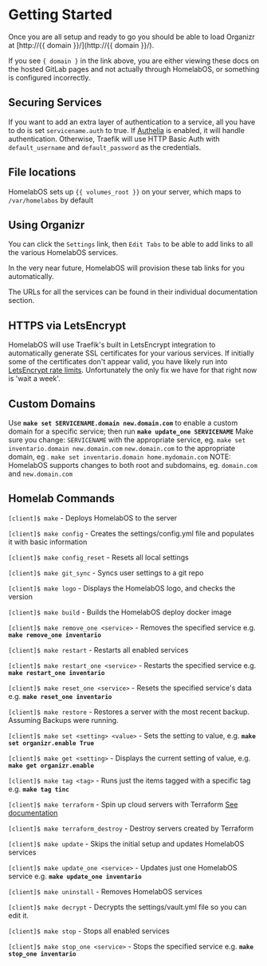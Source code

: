 # Getting Started

Once you are all setup and ready to go you should be able to load Organizr at [http://{{ domain }}/](http://{{ domain }}/).

If you see `{ domain }` in the link above, you are either viewing these docs on the hosted GitLab pages and not actually through HomelabOS, or something is configured incorrectly.

## Securing Services

If you want to add an extra layer of authentication to a service, all you have to do is set `servicename.auth` to true. If [Authelia](/docs/software/authelia/) is enabled, it will handle authentication. Otherwise, Traefik will use HTTP Basic Auth with `default_username` and `default_password` as the credentials.

## File locations

HomelabOS sets up `{{ volumes_root }}` on your server, which maps to `/var/homelabos` by default

## Using Organizr

You can click the `Settings` link, then `Edit Tabs` to be able to add links to all the various HomelabOS services.

In the very near future, HomelabOS will provision these tab links for you automatically.

The URLs for all the services can be found in their individual documentation section.

## HTTPS via LetsEncrypt

HomelabOS will use Traefik's built in LetsEncrypt integration to automatically generate SSL certificates for your various services. If initially some of the certificates don't appear valid, you have likely run into [LetsEncrypt rate limits](https://letsencrypt.org/docs/rate-limits/). Unfortunately the only fix we have for that right now is 'wait a week'.

## Custom Domains

Use **`make set SERVICENAME.domain new.domain.com`** to enable a custom domain for a specific service; then run **`make update_one SERVICENAME`**
Make sure you change:
`SERVICENAME` with the appropriate service, eg. `make set inventario.domain new.domain.com`
`new.domain.com` to the appropriate domain, eg . `make set inventario.domain home.mydomain.com`
NOTE: HomelabOS supports changes to both root and subdomains, eg. `domain.com` and `new.domain.com`

## Homelab Commands

`[client]$ make` - Deploys HomelabOS to the server 

`[client]$ make config` - Creates the settings/config.yml file and populates it with basic information

`[client]$ make config_reset` - Resets all local settings

`[client]$ make git_sync` - Syncs user settings to a git repo

`[client]$ make logo` - Displays the HomelabOS logo, and checks the version

`[client]$ make build` - Builds the HomelabOS deploy docker image

`[client]$ make remove_one <service>` - Removes the specified service e.g. **`make remove_one inventario`**

`[client]$ make restart` - Restarts all enabled services

`[client]$ make restart_one <service>` - Restarts the specified service e.g. **`make restart_one inventario`**

`[client]$ make reset_one <service>` - Resets the specified service's data e.g. **`make reset_one inventario`**

`[client]$ make restore` - Restores a server with the most recent backup. Assuming Backups were running.

`[client]$ make set <setting> <value>` - Sets the setting to value, e.g. **`make set organizr.enable True`**

`[client]$ make get <setting>` - Displays the current setting of value, e.g. **`make get organizr.enable`**

`[client]$ make tag <tag>` - Runs just the items tagged with a specific tag e.g. **`make tag tinc`**

`[client]$ make terraform` - Spin up cloud servers with Terraform [See documentation](https://homelabos.com/docs/setup/terraform/)

`[client]$ make terraform_destroy` - Destroy servers created by Terraform

`[client]$ make update` - Skips the initial setup and updates HomelabOS services

`[client]$ make update_one <service>` - Updates just one HomelabOS service e.g. **`make update_one inventario`**

`[client]$ make uninstall` - Removes HomelabOS services

`[client]$ make decrypt` - Decrypts the settings/vault.yml file so you can edit it.

`[client]$ make stop` - Stops all enabled services

`[client]$ make stop_one <service>` - Stops the specified service e.g. **`make stop_one inventario`**